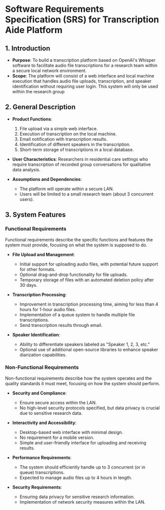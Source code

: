 # Software Requirements Specification (SRS) for Transcription Aide Platform

## 1. Introduction
- **Purpose**: To build a transcription platform based on OpenAI's Whisper software to facilitate audio file transcriptions for a research team within a secure local network environment.
- **Scope**: The platform will consist of a web interface and local machine execution that handles audio file uploads, transcription, and speaker identification without requiring user login. This system will only be used within the research group

## 2. General Description
- **Product Functions**:
  1. File upload via a simple web interface.
  2. Execution of transcription on the local machine.
  3. Email notification with transcription results.
  4. Identification of different speakers in the transcription.
  5. Short-term storage of transcriptions in a local database.

- **User Characteristics**: Researchers in residential care settings who require transcription of recorded group conversations for qualitative data analysis.

- **Assumptions and Dependencies**:
  - The platform will operate within a secure LAN.
  - Users will be limited to a small research team (about 3 concurrent users).

## 3. System Features

### Functional Requirements
Functional requirements describe the specific functions and features the system must provide, focusing on what the system is supposed to do.

- **File Upload and Management**:
  - Initial support for uploading audio files, with potential future support for other formats.
  - Optional drag-and-drop functionality for file uploads.
  - Temporary storage of files with an automated deletion policy after 30 days.

- **Transcription Processing**:
  - Improvement in transcription processing time, aiming for less than 4 hours for 1-hour audio files.
  - Implementation of a queue system to handle multiple file transcriptions.
  - Send transcription results through email.

- **Speaker Identification**:
  - Ability to differentiate speakers labeled as "Speaker 1, 2, 3, etc."
  - Optional use of additional open-source libraries to enhance speaker diarization capabilities.

### Non-Functional Requirements
Non-functional requirements describe how the system operates and the quality standards it must meet, focusing on how the system should perform.

- **Security and Compliance**:
  - Ensure secure access within the LAN.
  - No high-level security protocols specified, but data privacy is crucial due to sensitive research data.

- **Interactivity and Accessibility**:
  - Desktop-based web interface with minimal design.
  - No requirement for a mobile version.
  - Simple and user-friendly interface for uploading and receiving results.

- **Performance Requirements**:
  - The system should efficiently handle up to 3 concurrent (or in queue) transcriptions.
  - Expected to manage audio files up to 4 hours in length.

- **Security Requirements**:
  - Ensuring data privacy for sensitive research information.
  - Implementation of network security measures within the LAN.
